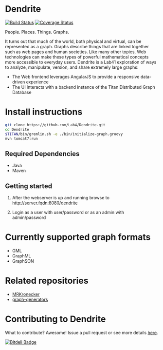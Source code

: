 Dendrite
=======
[![Build Status](https://travis-ci.org/Lab41/Dendrite.png?branch=master)](https://travis-ci.org/Lab41/Dendrite) [![Coverage Status](https://coveralls.io/repos/Lab41/Dendrite/badge.png)](https://coveralls.io/r/Lab41/Dendrite)

People. Places. Things. Graphs.

It turns out that much of the world, both physical and virtual, can be represented as a graph. Graphs describe things that are linked together such as web pages and human societies. Like many other topics, Web technologies can make these types of powerful mathematical concepts more accessible to everyday users.
Dendrite is a Lab41 exploration of ways to analyze, manipulate, version, and share extremely large graphs:
- The Web frontend leverages AngularJS to provide a responsive data-driven experience
- The UI interacts with a backend instance of the Titan Distributed Graph Database

Install instructions
====================

```bash
git clone https://github.com/Lab4/Dendrite.git
cd Dendrite
$TITAN/bin/gremlin.sh -e ./bin/initialize-graph.groovy
mvn tomcat7:run
```

Required Dependencies
---------------------

- Java
- Maven

Getting started
----------------

1. After the webserver is up and running browse to http://server.fqdn:8080/dendrite

2. Login as a user with user/password or as an admin with admin/password

Currently supported graph formats 
================================

- GML
- GraphML
- GraphSON

Related repositories
====================

 - [MRKronecker](https://github.com/Lab41/MRKronecker)
 - [graph-generators](http://lab41.github.io/graph-generators/)

Contributing to Dendrite
=======================

What to contribute?  Awesome!  Issue a pull request or see more details [here](https://github.com/Lab41/Dendrite/blob/master/CONTRIBUTING.md).

[![Bitdeli Badge](https://d2weczhvl823v0.cloudfront.net/Lab41/dendrite/trend.png)](https://bitdeli.com/free "Bitdeli Badge")
